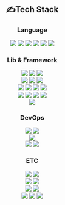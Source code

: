 

<!--
**kjm99d/kjm99d** is a ✨ _special_ ✨ repository because its `README.md` (this file) appears on your GitHub profile.

Here are some ideas to get you started:

- 🔭 I’m currently working on ...
- 🌱 I’m currently learning ...
- 👯 I’m looking to collaborate on ...
- 🤔 I’m looking for help with ...
- 💬 Ask me about ...
- 📫 How to reach me: ...
- 😄 Pronouns: ...
- ⚡ Fun fact: ...
-->

<div align="center">

## ✍️Tech Stack

### Language

<img src="https://img.shields.io/badge/C-A8B9CC?style=for-the-badge&logo=C&logoColor=white"/>
<img src="https://img.shields.io/badge/C++-00599C?style=for-the-badge&logo=cplusplus&logoColor=white"/>
<img src="https://img.shields.io/badge/JAVA-FF8800?style=for-the-badge&logo=Java&logoColor=white"/>
<img src="https://img.shields.io/badge/Python-3776AB?style=for-the-badge&logo=python&logoColor=white"/>
<img src="https://img.shields.io/badge/Javascript-F7DF1E?style=for-the-badge&logo=Javascript&logoColor=white"/>
<img src="https://img.shields.io/badge/VB.NET-512BD4?style=for-the-badge&logo=dotnet&logoColor=white"/>

</br>

### Lib & Framework
<img src="https://img.shields.io/badge/OpenGL-00599C?style=for-the-badge&logo=opengl&logoColor=white"/>
<img src="https://img.shields.io/badge/MFC-5C2D91?style=for-the-badge&logo=5C2D91&logoColor=white"/>
<img src="https://img.shields.io/badge/ImGui-5C2D91?style=for-the-badge&logo=5C2D91&logoColor=white"/>
</br>
<img src="https://img.shields.io/badge/android-3DDC84?style=for-the-badge&logo=android&logoColor=white"/>
<img src="https://img.shields.io/badge/spring-6DB33F?style=for-the-badge&logo=spring&logoColor=white"/>
<img src="https://img.shields.io/badge/spring_Boot-6DB33F?style=for-the-badge&logo=springboot&logoColor=white"/>
</br>
<img src="https://img.shields.io/badge/Qt-41CD52?style=for-the-badge&logo=qt&logoColor=white"/>
<img src="https://img.shields.io/badge/selenium-43B02A?style=for-the-badge&logo=selenium&logoColor=white"/>
<img src="https://img.shields.io/badge/flask-000000?style=for-the-badge&logo=flask&logoColor=white"/>
<img src="https://img.shields.io/badge/FastAPI-009688?style=for-the-badge&logo=fastapi&logoColor=white"/>
</br>
<img src="https://img.shields.io/badge/jQuery-0769AD?style=for-the-badge&logo=jQuery&logoColor=white"/>
<img src="https://img.shields.io/badge/Node.js-339933?style=for-the-badge&logo=nodedotjs&logoColor=white"/>
<img src="https://img.shields.io/badge/react-61DAFB?style=for-the-badge&logo=react&logoColor=white"/>
<img src="https://img.shields.io/badge/Express-000000?style=for-the-badge&logo=Express&logoColor=white"/>
</br>
<img src="https://img.shields.io/badge/Bootstrap-7952B3?style=for-the-badge&logo=bootstrap&logoColor=white"/>



</br>

### DevOps

<img src="https://img.shields.io/badge/MySQL-4479A1?style=for-the-badge&logo=mysql&logoColor=white"/>
<img src="https://img.shields.io/badge/Mariadb-003545?style=for-the-badge&logo=Mariadb&logoColor=white"/>
</br>
<img src="https://img.shields.io/badge/docker-2496ED?style=for-the-badge&logo=docker&logoColor=white"/>
</br>
<img src="https://img.shields.io/badge/json-000000?style=for-the-badge&logo=json&logoColor=white"/>
<img src="https://img.shields.io/badge/JWT-000000?style=for-the-badge&logo=jsonwebtokens&logoColor=white"/>
</br>

### ETC
<img src="https://img.shields.io/badge/Raspberry_Pi-A22846?style=for-the-badge&logo=raspberrypi&logoColor=white"/>
<img src="https://img.shields.io/badge/Arduino-00979D?style=for-the-badge&logo=Arduino&logoColor=white"/>
</br>
<img src="https://img.shields.io/badge/ubuntu-E95420?style=for-the-badge&logo=ubuntu&logoColor=white"/>
<img src="https://img.shields.io/badge/windows-0078D6?style=for-the-badge&logo=windows&logoColor=white"/>
</br>

<img src="https://img.shields.io/badge/Git-181717?style=for-the-badge&logo=github&logoColor=white"/>
<img src="https://img.shields.io/badge/sourcetree-0052CC?style=for-the-badge&logo=sourcetree&logoColor=white"/>
</br>
<img src="https://img.shields.io/badge/notion-000000?style=for-the-badge&logo=notion&logoColor=white"/>
<img src="https://img.shields.io/badge/jira-0052CC?style=for-the-badge&logo=jira&logoColor=white"/>
<img src="https://img.shields.io/badge/Slack-4A154B?style=for-the-badge&logo=slack&logoColor=white"/>
</br>
</div>
